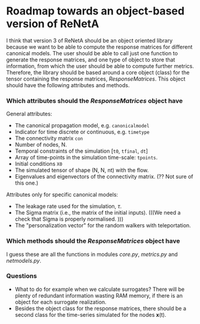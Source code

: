 # Roadmap towards an object-based version of ReNetA 

I think that version 3 of ReNetA should be an object oriented library because we want to be able to compute the response matrices for different canonical models. The user should be able to call just one function to generate the response matrices, and one type of object to store that information, from which the user should be able to compute further metrics. Therefore, the library should be based around a core object (class) for the tensor containing the response matrices, *ResponseMatrices*. This object should have the following attributes and methods.

### Which attributes should the *ResponseMatrices* object have

General attributes:

- The canonical propagation model, e.g. `canonicalmodel`
- Indicator for time discrete or continuous, e.g. `timetype`
- The connectivity matrix `con`
- Number of nodes, N.
- Temporal constraints of the simulation [`t0`, `tfinal`, `dt`]
- Array of time-points in the simulation time-scale: `tpoints`.
- Initial conditions `X0`
- The simulated tensor of shape (N, N, nt) with the flow.
- Eigenvalues and eigenvectors of the connectivity matrix. (?? Not sure of this one.)


Attributes only for specific canonical models:

- The leakage rate used for the simulation, $\tau$.
- The Sigma matrix (i.e., the matrix of the initial inputs). (((We need a check that Sigma is properly normalised. )))
- The "personalization vector" for the random walkers with teleportation.




### Which methods should the *ResponseMatrices* object have

I guess these are all the functions in modules *core.py*, *metrics.py* and *netmodels.py*.


### Questions

- What to do for example when we calculate surrogates? There will be plenty of redundant information wasting RAM memory, if there is an object for each surrogate realization. 
- Besides the object class for the response matrices, there should be a second class for the time-series simulated for the nodes **x**(t). 


